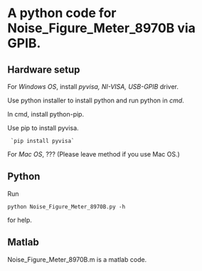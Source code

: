 # A python code for Noise_Figure_Meter_8970B via GPIB.

## Hardware setup

For *Windows OS*, install *pyvisa, NI-VISA, USB-GPIB* driver.

   Use python installer to install python and run python in *cmd*.
   
   In cmd, install python-pip.
   
   Use pip to install pyvisa.
   
     `pip install pyvisa`

For *Mac OS*, ??? (Please leave method if you use Mac OS.)

## Python

Run

`python Noise_Figure_Meter_8970B.py -h`

for help.

## Matlab
Noise_Figure_Meter_8970B.m is a matlab code.

